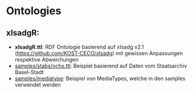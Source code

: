 # Ontologies

## xIsadgR:
- **xIsadgR.ttl**: RDF Ontologie basierend auf xIsadg v2.1 (https://github.com/KOST-CECO/xIsadg) mit gewissen Anpassungen respektive Abweichungen
- [samples/stabs/ochs.ttl](https://github.com/KOST-CECO/ontologies/blob/master/samples/stabs/ochs.ttl): Beispiel basierend auf Daten vom Staatsarchiv Basel-Stadt
- [samples/mediatype](https://github.com/KOST-CECO/ontologies/tree/master/samples/mediatype): Beispiel von MediaTypes, welche in den samples verwendet werden
